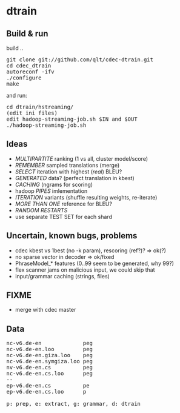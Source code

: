 dtrain
======

Build & run
-----------
build ..
<pre>
git clone git://github.com/qlt/cdec-dtrain.git
cd cdec_dtrain
autoreconf -ifv
./configure
make
</pre>
and run:
<pre>
cd dtrain/hstreaming/
(edit ini files)
edit hadoop-streaming-job.sh $IN and $OUT
./hadoop-streaming-job.sh
</pre>


Ideas
-----
* *MULTIPARTITE* ranking (1 vs all, cluster model/score)
* *REMEMBER* sampled translations (merge)
* *SELECT* iteration with highest (_real_) BLEU?
* *GENERATED* data? (perfect translation in kbest)
* *CACHING* (ngrams for scoring)
* hadoop *PIPES* imlementation
* *ITERATION* variants (shuffle resulting weights, re-iterate)
* *MORE THAN ONE* reference for BLEU?
* *RANDOM RESTARTS*
* use separate TEST SET for each shard

Uncertain, known bugs, problems
-------------------------------
* cdec kbest vs 1best (no -k param), rescoring (ref?)? => ok(?)
* no sparse vector in decoder => ok/fixed
* PhraseModel_* features (0..99 seem to be generated, why 99?)
* flex scanner jams on malicious input, we could skip that
* input/grammar caching (strings, files)

FIXME
-----
* merge with cdec master

Data
----
<pre>
nc-v6.de-en             peg
nc-v6.de-en.loo         peg
nc-v6.de-en.giza.loo    peg
nc-v6.de-en.symgiza.loo peg
nv-v6.de-en.cs          peg
nc-v6.de-en.cs.loo      peg
--
ep-v6.de-en.cs          pe
ep-v6.de-en.cs.loo      p

p: prep, e: extract, g: grammar, d: dtrain
</pre>

